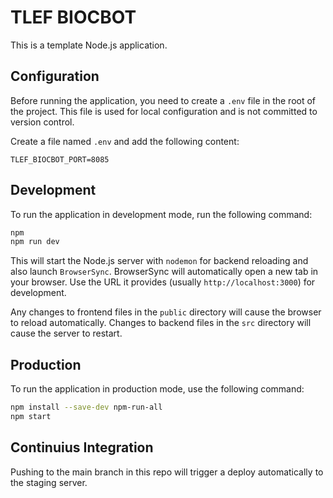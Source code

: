 # TLEF BIOCBOT

This is a template Node.js application.

## Configuration

Before running the application, you need to create a `.env` file in the root of the project. This file is used for local configuration and is not committed to version control.

Create a file named `.env` and add the following content:

```
TLEF_BIOCBOT_PORT=8085
```

## Development

To run the application in development mode, run the following command:

```bash
npm 
npm run dev
```

This will start the Node.js server with `nodemon` for backend reloading and also launch `BrowserSync`. BrowserSync will automatically open a new tab in your browser. Use the URL it provides (usually `http://localhost:3000`) for development.

Any changes to frontend files in the `public` directory will cause the browser to reload automatically. Changes to backend files in the `src` directory will cause the server to restart.

## Production

To run the application in production mode, use the following command:

```bash
npm install --save-dev npm-run-all
npm start
```

## Continuius Integration

Pushing to the main branch in this repo will trigger a deploy automatically to the staging server.
